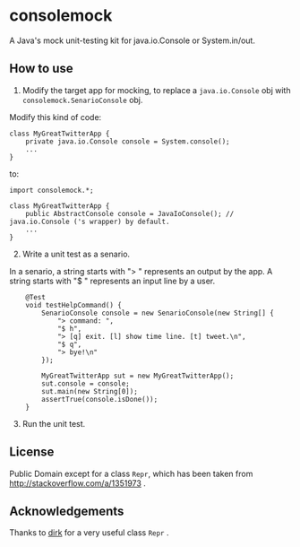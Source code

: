 # consolemock
A Java's mock unit-testing kit for java.io.Console or System.in/out.

## How to use

1) Modify the target app for mocking, to replace a `java.io.Console` obj with `consolemock.SenarioConsole` obj.

Modify this kind of code:

```
class MyGreatTwitterApp {
    private java.io.Console console = System.console();
    ...
}
```

to:

```
import consolemock.*;

class MyGreatTwitterApp {
    public AbstractConsole console = JavaIoConsole(); // java.io.Console ('s wrapper) by default.
    ...
}
```

2) Write a unit test as a senario.

In a senario, a string starts with "> " represents an output by the app.
A string starts with "$ " represents an input line by a user.

```
    @Test
    void testHelpCommand() {
        SenarioConsole console = new SenarioConsole(new String[] {
            "> command: ",
            "$ h",
            "> [q] exit. [l] show time line. [t] tweet.\n",
            "$ q",
            "> bye!\n"
        });
        
        MyGreatTwitterApp sut = new MyGreatTwitterApp();
        sut.console = console;
        sut.main(new String[0]);
        assertTrue(console.isDone());
    }
```

3) Run the unit test.

## License

Public Domain except for a class `Repr`, which has been taken from http://stackoverflow.com/a/1351973 .

## Acknowledgements

Thanks to [dirk](http://stackoverflow.com/users/141081/dirk) for a very useful class `Repr` .

